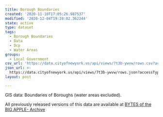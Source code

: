 ```yaml
---
title: Borough Boundaries
created: '2020-11-10T17:05:26.987537'
modified: '2020-12-04T19:28:02.362244'
state: active
type: dataset
tags:
  - Borough Boundaries
  - Data
  - Dcp
  - Water Areas
groups:
  - Local Government
csv_url: 'https://data.cityofnewyork.us/api/views/7t3b-ywvw/rows.csv?accessType=DOWNLOAD'
json_url: >-
  https://data.cityofnewyork.us/api/views/7t3b-ywvw/rows.json?accessType=DOWNLOAD
layout: post

---
```

GIS data: Boundaries of Boroughs (water areas excluded).

All previously released versions of this data are available at <a href="https://www1.nyc.gov/site/planning/data-maps/open-data/bytes-archive.page?sorts[year]=0">BYTES of the BIG APPLE- Archive</a>
